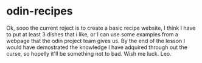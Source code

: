 # odin-recipes
Ok, sooo the current roject is to create a basic recipe website, I think I have to put at least 3 dishes that i like, or I can use some examples from a webpage that the odin project team gives us. 
By the end of the lesson I would have demostrated the knowledge I have adquired through out the curse, so hopelly it'll be something not to bad. 
Wish me luck. 
Leo.